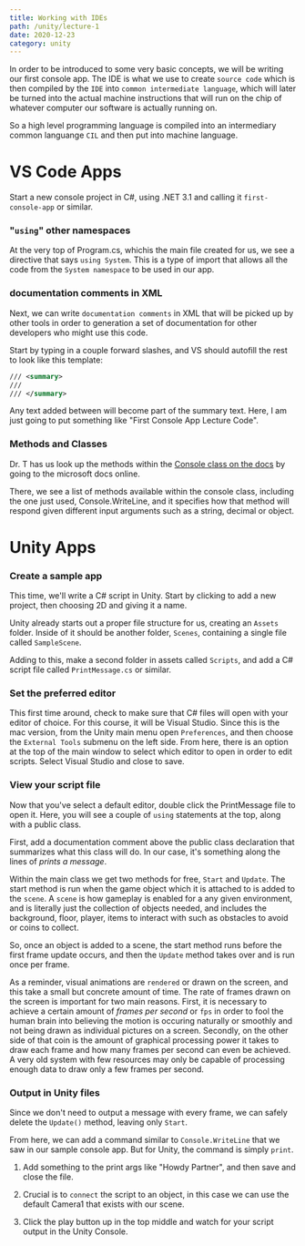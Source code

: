 ```yaml
---
title: Working with IDEs
path: /unity/lecture-1
date: 2020-12-23
category: unity
---
```


In order to be introduced to some very basic concepts, we will be writing our first console app. The IDE is what we use to create `source code` which is then compiled by the `IDE` into `common intermediate language`, which will later be turned into the actual machine instructions that will run on the chip of whatever computer our software is actually running on.

So a high level programming language is compiled into an intermediary common languange `CIL` and then put into machine language.

# VS Code Apps

Start a new console project in C#, using .NET 3.1 and calling it `first-console-app` or similar.

### "`using`" other namespaces

At the very top of Program.cs, whichis the main file created for us, we see a directive that says `using System`. This is a type of import that allows all the code from the `System namespace` to be used in our app.

### documentation comments in XML

Next, we can write `documentation comments` in XML that will be picked up by other tools in order to generation a set of documentation for other developers who might use this code.

Start by typing in a couple forward slashes, and VS should autofill the rest to look like this template:

```xml
/// <summary>
///
/// </summary>
```

Any text added between will become part of the summary text. Here, I am just going to put something like "First Console App Lecture Code".

### Methods and Classes

Dr. T has us look up the methods within the [Console class on the docs](https://docs.microsoft.com/en-us/dotnet/api/system.console?view=netcore-3.1#methods) by going to the microsoft docs online.

There, we see a list of methods available within the console class, including the one just used, Console.WriteLine, and it specifies how that method will respond given different input arguments such as a string, decimal or object.

# Unity Apps

### Create a sample app

This time, we'll write a C# script in Unity. Start by clicking to add a new project, then choosing 2D and giving it a name.

Unity already starts out a proper file structure for us, creating an `Assets` folder. Inside of it should be another folder, `Scenes`, containing a single file called `SampleScene`.

Adding to this, make a second folder in assets called `Scripts`, and add a C# script file called `PrintMessage.cs` or similar.

### Set the preferred editor

This first time around, check to make sure that C# files will open with your editor of choice. For this course, it will be Visual Studio. Since this is the mac version, from the Unity main menu open `Preferences`, and then choose the `External Tools` submenu on the left side. From here, there is an option at the top of the main window to select which editor to open in order to edit scripts. Select Visual Studio and close to save.

### View your script file

Now that you've select a default editor, double click the PrintMessage file to open it. Here, you will see a couple of `using` statements at the top, along with a public class.

First, add a documentation comment above the public class declaration that summarizes what this class will do. In our case, it's something along the lines of _prints a message_.

Within the main class we get two methods for free, `Start` and `Update`. The start method is run when the game object which it is attached to is added to the `scene`. A `scene` is how gameplay is enabled for a any given environment, and is literally just the collection of objects needed, and includes the background, floor, player, items to interact with such as obstacles to avoid or coins to collect.

So, once an object is added to a scene, the start method runs before the first frame update occurs, and then the `Update` method takes over and is run once per frame.

As a reminder, visual animations are `rendered` or drawn on the screen, and this take a small but concrete amount of time. The rate of frames drawn on the screen is important for two main reasons. First, it is necessary to achieve a certain amount of _frames per second_ or `fps` in order to fool the human brain into believing the motion is occuring naturally or smoothly and not being drawn as individual pictures on a screen. Secondly, on the other side of that coin is the amount of graphical processing power it takes to draw each frame and how many frames per second can even be achieved. A very old system with few resources may only be capable of processing enough data to draw only a few frames per second.

### Output in Unity files

Since we don't need to output a message with every frame, we can safely delete the `Update()` method, leaving only `Start`.

From here, we can add a command similar to `Console.WriteLine` that we saw in our sample console app. But for Unity, the command is simply `print`.

1. Add something to the print args like "Howdy Partner", and then save and close the file.

2. Crucial is to `connect` the script to an object, in this case we can use the default Camera1 that exists with our scene.

3. Click the play button up in the top middle and watch for your script output in the Unity Console.
